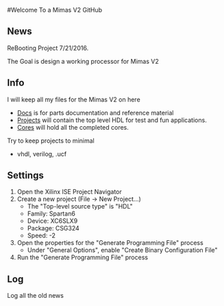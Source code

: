 #Welcome To a Mimas V2 GitHub

## News

ReBooting Project 7/21/2016.

The Goal is design a working processor for Mimas V2

## Info

I will keep all my files for the Mimas V2 on here
- [Docs](https://github.com/AEW2015/Mimas_V2/tree/master/Docs) is for parts documentation and reference material
- [Projects](https://github.com/AEW2015/Mimas_V2/tree/master/Projects) will contain the top level HDL for test and fun applications.
- [Cores](https://github.com/AEW2015/Mimas_V2/tree/master/Cores) will hold all the completed cores. 

Try to keep projects to minimal
- vhdl, verilog, .ucf

## Settings 
1. Open the Xilinx ISE Project Navigator
2. Create a new project (File -> New Project...)
    -   The "Top-level source type" is "HDL"
    -   Family: Spartan6
    -   Device: XC6SLX9
    -   Package: CSG324
    -   Speed: -2
3. Open the properties for the "Generate Programming File" process
    -   Under "General Options", enable "Create Binary Configuration File"
4. Run the "Generate Programming File" process

## Log

Log all the old news

